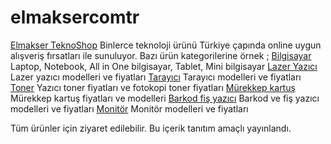 # elmaksercomtr
[Elmakser TeknoShop](https://www.elmakser.com.tr) Binlerce teknoloji ürünü Türkiye çapında online uygun alışveriş fırsatları ile sunuluyor.  Bazı ürün kategorilerine örnek ;
[Bilgisayar](https://www.elmakser.com.tr/bilgisayar) Laptop, Notebook, All in One bilgisayar, Tablet, Mini bilgisayar
[Lazer Yazıcı](https://www.elmakser.com.tr/lazer-yazici) Lazer yazıcı modelleri ve fiyatları
[Tarayıcı](https://www.elmakser.com.tr/tarayici) Tarayıcı modelleri ve fiyatları
[Toner](https://www.elmakser.com.tr/toner) Yazıcı toner fiyatları ve fotokopi toner fiyatları
[Mürekkep kartuş](https://www.elmakser.com.tr/murekkep-kartus) Mürekkep kartuş fiyatları ve modelleri
[Barkod fiş yazıcı](https://www.elmakser.com.tr/barkod-fis-yazici) Barkod ve fiş yazıcı modelleri ve fiyatları
[Monitör](https://www.elmakser.com.tr/monitor) Monitör modelleri ve fiyatları

Tüm ürünler için ziyaret edilebilir. Bu içerik tanıtım amaçlı yayınlandı.
